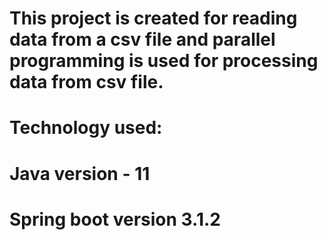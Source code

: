 # This project is created for reading data from a csv file and parallel programming is used for processing data from csv file.
# Technology used:
# Java version - 11
# Spring boot version 3.1.2
